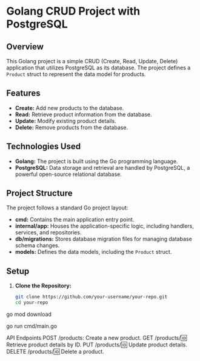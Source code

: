 # Golang CRUD Project with PostgreSQL

## Overview

This Golang project is a simple CRUD (Create, Read, Update, Delete) application that utilizes PostgreSQL as its database. The project defines a `Product` struct to represent the data model for products.

## Features

- **Create:** Add new products to the database.
- **Read:** Retrieve product information from the database.
- **Update:** Modify existing product details.
- **Delete:** Remove products from the database.

## Technologies Used

- **Golang:** The project is built using the Go programming language.
- **PostgreSQL:** Data storage and retrieval are handled by PostgreSQL, a powerful open-source relational database.

## Project Structure

The project follows a standard Go project layout:


- **cmd:** Contains the main application entry point.
- **internal/app:** Houses the application-specific logic, including handlers, services, and repositories.
- **db/migrations:** Stores database migration files for managing database schema changes.
- **models:** Defines the data models, including the `Product` struct.

## Setup

1. **Clone the Repository:**
   ```bash
   git clone https://github.com/your-username/your-repo.git
   cd your-repo
   
go mod download

go run cmd/main.go

API Endpoints
POST /products: Create a new product.
GET /products/:id: Retrieve product details by ID.
PUT /products/:id: Update product details.
DELETE /products/:id: Delete a product.
